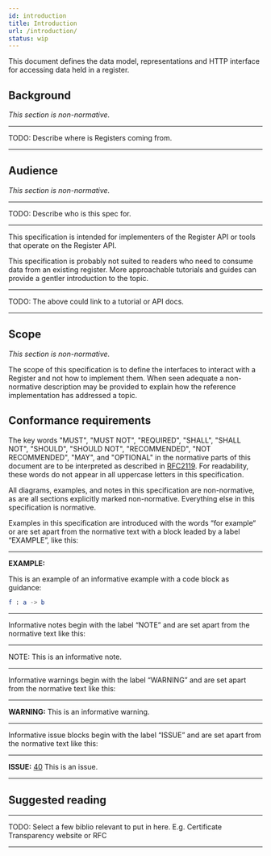 ```yaml
---
id: introduction
title: Introduction
url: /introduction/
status: wip
---
```


This document defines the data model, representations and HTTP interface for
accessing data held in a register.


## Background

_This section is non-normative._

***
TODO: Describe where is Registers coming from.
***


## Audience

_This section is non-normative._

***
TODO: Describe who is this spec for.
***

This specification is intended for implementers of the Register API or tools
that operate on the Register API.

This specification is probably not suited to readers who need to consume data
from an existing register. More approachable tutorials and guides can provide
a gentler introduction to the topic.

***
TODO: The above could link to a tutorial or API docs.
***


## Scope

_This section is non-normative._

The scope of this specification is to define the interfaces to interact with a
Register and not how to implement them. When seen adequate a non-normative
description may be provided to explain how the reference implementation has
addressed a topic.


## Conformance requirements

The key words "MUST", "MUST NOT", "REQUIRED", "SHALL", "SHALL NOT", "SHOULD",
"SHOULD NOT", "RECOMMENDED", "NOT RECOMMENDED", "MAY", and "OPTIONAL" in the
normative parts of this document are to be interpreted as described in
[RFC2119](@rfc2119). For readability, these words do not appear in all uppercase
letters in this specification.

All diagrams, examples, and notes in this specification are non-normative, as
are all sections explicitly marked non-normative. Everything else in this
specification is normative.

Examples in this specification are introduced with the words “for example“ or
are set apart from the normative text with a block leaded by a label
“EXAMPLE”, like this:

***
**EXAMPLE:**

This is an example of an informative example with a code block as guidance:

```elm
f : a -> b
```
***

Informative notes begin with the label “NOTE” and are set apart from the
normative text like this:

***
NOTE: This is an informative note.
***

Informative warnings begin with the label “WARNING” and are set apart from the
normative text like this:

***
**WARNING:** This is an informative warning.
***

Informative issue blocks begin with the label “ISSUE” and are set apart from
the normative text like this:

***
**ISSUE:** [40](https://github.com/openregister/specification/issues/40) This
is an issue.
***


## Suggested reading

***
TODO: Select a few biblio relevant to put in here. E.g. Certificate
Transparency website or RFC
***
